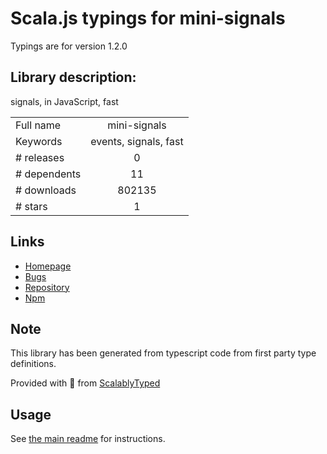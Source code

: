 
# Scala.js typings for mini-signals

Typings are for version 1.2.0

## Library description:
signals, in JavaScript, fast

|                    |                 |
| ------------------ | :-------------: |
| Full name          | mini-signals |
| Keywords           | events, signals, fast |
| # releases         | 0 |
| # dependents       | 11 |
| # downloads        | 802135 |
| # stars            | 1 |

## Links
- [Homepage](https://github.com/Hypercubed/mini-signals)
- [Bugs](https://github.com/Hypercubed/mini-signals/issues)
- [Repository](https://github.com/Hypercubed/mini-signals)
- [Npm](https://www.npmjs.com/package/mini-signals)
    


## Note
This library has been generated from typescript code from first party type definitions.

Provided with :purple_heart: from [ScalablyTyped](https://github.com/oyvindberg/ScalablyTyped)

## Usage
See [the main readme](../../readme.md) for instructions.


